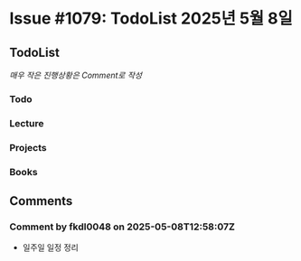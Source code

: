 # Issue #1079: TodoList 2025년 5월 8일

## TodoList

*매우 작은 진행상황은 Comment로 작성*

### Todo  

### Lecture

### Projects

### Books


## Comments

### Comment by fkdl0048 on 2025-05-08T12:58:07Z

- 일주일 일정 정리

